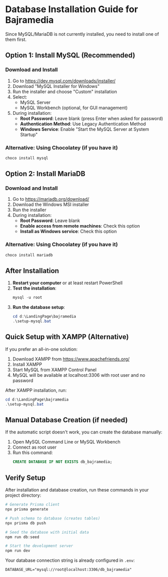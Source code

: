# Database Installation Guide for Bajramedia

Since MySQL/MariaDB is not currently installed, you need to install one of them first.

## Option 1: Install MySQL (Recommended)

### Download and Install
1. Go to https://dev.mysql.com/downloads/installer/
2. Download "MySQL Installer for Windows"
3. Run the installer and choose "Custom" installation
4. Select:
   - MySQL Server
   - MySQL Workbench (optional, for GUI management)
5. During installation:
   - **Root Password**: Leave blank (press Enter when asked for password)
   - **Authentication Method**: Use Legacy Authentication Method
   - **Windows Service**: Enable "Start the MySQL Server at System Startup"

### Alternative: Using Chocolatey (if you have it)
```powershell
choco install mysql
```

## Option 2: Install MariaDB

### Download and Install
1. Go to https://mariadb.org/download/
2. Download the Windows MSI installer
3. Run the installer
4. During installation:
   - **Root Password**: Leave blank
   - **Enable access from remote machines**: Check this option
   - **Install as Windows service**: Check this option

### Alternative: Using Chocolatey (if you have it)
```powershell
choco install mariadb
```

## After Installation

1. **Restart your computer** or at least restart PowerShell
2. **Test the installation**:
   ```powershell
   mysql -u root
   ```
3. **Run the database setup**:
   ```powershell
   cd d:\LandingPage\bajramedia
   .\setup-mysql.bat
   ```

## Quick Setup with XAMPP (Alternative)

If you prefer an all-in-one solution:
1. Download XAMPP from https://www.apachefriends.org/
2. Install XAMPP
3. Start MySQL from XAMPP Control Panel
4. MySQL will be available at localhost:3306 with root user and no password

After XAMPP installation, run:
```powershell
cd d:\LandingPage\bajramedia
.\setup-mysql.bat
```

## Manual Database Creation (if needed)

If the automatic script doesn't work, you can create the database manually:

1. Open MySQL Command Line or MySQL Workbench
2. Connect as root user
3. Run this command:
   ```sql
   CREATE DATABASE IF NOT EXISTS db_bajramedia;
   ```

## Verify Setup

After installation and database creation, run these commands in your project directory:

```powershell
# Generate Prisma client
npx prisma generate

# Push schema to database (creates tables)
npx prisma db push

# Seed the database with initial data
npm run db:seed

# Start the development server
npm run dev
```

Your database connection string is already configured in `.env`:
```
DATABASE_URL="mysql://root@localhost:3306/db_bajramedia"
```
